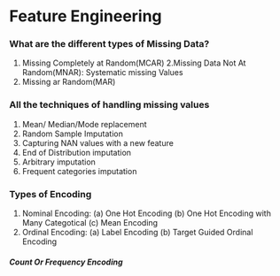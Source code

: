 # Feature Engineering
### What are the different types of Missing Data?
1. Missing Completely at Random(MCAR)
2.Missing Data Not At Random(MNAR): Systematic missing Values
3. Missing ar Random(MAR)
### All the techniques of handling missing values
1. Mean/ Median/Mode replacement
2. Random Sample Imputation
3. Capturing NAN values with a new feature
4. End of Distribution imputation
5. Arbitrary imputation
6. Frequent categories imputation
### Types of Encoding
1. Nominal Encoding: 
   (a) One Hot Encoding
   (b) One Hot Encoding with Many Categotical
   (c) Mean Encoding
2. Ordinal Encoding:
   (a) Label Encoding
   (b) Target Guided Ordinal Encoding

##### Count Or Frequency Encoding
